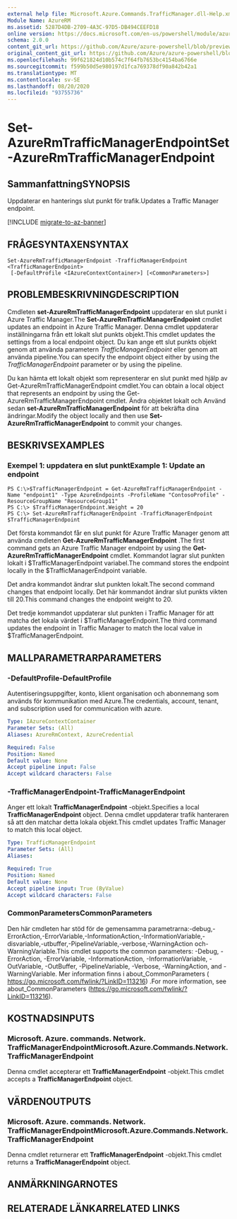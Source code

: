 ```yaml
---
external help file: Microsoft.Azure.Commands.TrafficManager.dll-Help.xml
Module Name: AzureRM
ms.assetid: 5287D4DB-2709-4A3C-97D5-DB494CEEFD18
online version: https://docs.microsoft.com/en-us/powershell/module/azurerm.trafficmanager/set-azurermtrafficmanagerendpoint
schema: 2.0.0
content_git_url: https://github.com/Azure/azure-powershell/blob/preview/src/ResourceManager/TrafficManager/Commands.TrafficManager2/help/Set-AzureRmTrafficManagerEndpoint.md
original_content_git_url: https://github.com/Azure/azure-powershell/blob/preview/src/ResourceManager/TrafficManager/Commands.TrafficManager2/help/Set-AzureRmTrafficManagerEndpoint.md
ms.openlocfilehash: 99f621824d10b574c7f64fb7653bc4154ba6766e
ms.sourcegitcommit: f599b50d5e980197d1fca769378df90a842b42a1
ms.translationtype: MT
ms.contentlocale: sv-SE
ms.lasthandoff: 08/20/2020
ms.locfileid: "93755736"
---
```

# <span data-ttu-id="8014b-101">Set-AzureRmTrafficManagerEndpoint</span><span class="sxs-lookup"><span data-stu-id="8014b-101">Set-AzureRmTrafficManagerEndpoint</span></span>

## <span data-ttu-id="8014b-102">Sammanfattning</span><span class="sxs-lookup"><span data-stu-id="8014b-102">SYNOPSIS</span></span>
<span data-ttu-id="8014b-103">Uppdaterar en hanterings slut punkt för trafik.</span><span class="sxs-lookup"><span data-stu-id="8014b-103">Updates a Traffic Manager endpoint.</span></span>

[!INCLUDE [migrate-to-az-banner](../../includes/migrate-to-az-banner.md)]

## <span data-ttu-id="8014b-104">FRÅGESYNTAXEN</span><span class="sxs-lookup"><span data-stu-id="8014b-104">SYNTAX</span></span>

```
Set-AzureRmTrafficManagerEndpoint -TrafficManagerEndpoint <TrafficManagerEndpoint>
 [-DefaultProfile <IAzureContextContainer>] [<CommonParameters>]
```

## <span data-ttu-id="8014b-105">PROBLEMBESKRIVNING</span><span class="sxs-lookup"><span data-stu-id="8014b-105">DESCRIPTION</span></span>
<span data-ttu-id="8014b-106">Cmdleten **set-AzureRmTrafficManagerEndpoint** uppdaterar en slut punkt i Azure Traffic Manager.</span><span class="sxs-lookup"><span data-stu-id="8014b-106">The **Set-AzureRmTrafficManagerEndpoint** cmdlet updates an endpoint in Azure Traffic Manager.</span></span>
<span data-ttu-id="8014b-107">Denna cmdlet uppdaterar inställningarna från ett lokalt slut punkts objekt.</span><span class="sxs-lookup"><span data-stu-id="8014b-107">This cmdlet updates the settings from a local endpoint object.</span></span>
<span data-ttu-id="8014b-108">Du kan ange ett slut punkts objekt genom att använda parametern *TrafficManagerEndpoint* eller genom att använda pipeline.</span><span class="sxs-lookup"><span data-stu-id="8014b-108">You can specify the endpoint object either by using the *TrafficManagerEndpoint* parameter or by using the pipeline.</span></span>

<span data-ttu-id="8014b-109">Du kan hämta ett lokalt objekt som representerar en slut punkt med hjälp av Get-AzureRmTrafficManagerEndpoint cmdlet.</span><span class="sxs-lookup"><span data-stu-id="8014b-109">You can obtain a local object that represents an endpoint by using the Get-AzureRmTrafficManagerEndpoint cmdlet.</span></span>
<span data-ttu-id="8014b-110">Ändra objektet lokalt och Använd sedan **set-AzureRmTrafficManagerEndpoint** för att bekräfta dina ändringar.</span><span class="sxs-lookup"><span data-stu-id="8014b-110">Modify the object locally and then use **Set-AzureRmTrafficManagerEndpoint** to commit your changes.</span></span>

## <span data-ttu-id="8014b-111">BESKRIVS</span><span class="sxs-lookup"><span data-stu-id="8014b-111">EXAMPLES</span></span>

### <span data-ttu-id="8014b-112">Exempel 1: uppdatera en slut punkt</span><span class="sxs-lookup"><span data-stu-id="8014b-112">Example 1: Update an endpoint</span></span>
```
PS C:\>$TrafficManagerEndpoint = Get-AzureRmTrafficManagerEndpoint -Name "endpoint1" -Type AzureEndpoints -ProfileName "ContosoProfile" -ResourceGroupName "ResourceGroup11"
PS C:\> $TrafficManagerEndpoint.Weight = 20
PS C:\> Set-AzureRmTrafficManagerEndpoint -TrafficManagerEndpoint $TrafficManagerEndpoint
```

<span data-ttu-id="8014b-113">Det första kommandot får en slut punkt för Azure Traffic Manager genom att använda cmdleten **Get-AzureRmTrafficManagerEndpoint** .</span><span class="sxs-lookup"><span data-stu-id="8014b-113">The first command gets an Azure Traffic Manager endpoint by using the **Get-AzureRmTrafficManagerEndpoint** cmdlet.</span></span>
<span data-ttu-id="8014b-114">Kommandot lagrar slut punkten lokalt i $TrafficManagerEndpoint variabel.</span><span class="sxs-lookup"><span data-stu-id="8014b-114">The command stores the endpoint locally in the $TrafficManagerEndpoint variable.</span></span>

<span data-ttu-id="8014b-115">Det andra kommandot ändrar slut punkten lokalt.</span><span class="sxs-lookup"><span data-stu-id="8014b-115">The second command changes that endpoint locally.</span></span>
<span data-ttu-id="8014b-116">Det här kommandot ändrar slut punkts vikten till 20.</span><span class="sxs-lookup"><span data-stu-id="8014b-116">This command changes the endpoint weight to 20.</span></span>

<span data-ttu-id="8014b-117">Det tredje kommandot uppdaterar slut punkten i Traffic Manager för att matcha det lokala värdet i $TrafficManagerEndpoint.</span><span class="sxs-lookup"><span data-stu-id="8014b-117">The third command updates the endpoint in Traffic Manager to match the local value in $TrafficManagerEndpoint.</span></span>

## <span data-ttu-id="8014b-118">MALLPARAMETRAR</span><span class="sxs-lookup"><span data-stu-id="8014b-118">PARAMETERS</span></span>

### <span data-ttu-id="8014b-119">-DefaultProfile</span><span class="sxs-lookup"><span data-stu-id="8014b-119">-DefaultProfile</span></span>
<span data-ttu-id="8014b-120">Autentiseringsuppgifter, konto, klient organisation och abonnemang som används för kommunikation med Azure.</span><span class="sxs-lookup"><span data-stu-id="8014b-120">The credentials, account, tenant, and subscription used for communication with azure.</span></span>

```yaml
Type: IAzureContextContainer
Parameter Sets: (All)
Aliases: AzureRmContext, AzureCredential

Required: False
Position: Named
Default value: None
Accept pipeline input: False
Accept wildcard characters: False
```

### <span data-ttu-id="8014b-121">-TrafficManagerEndpoint</span><span class="sxs-lookup"><span data-stu-id="8014b-121">-TrafficManagerEndpoint</span></span>
<span data-ttu-id="8014b-122">Anger ett lokalt **TrafficManagerEndpoint** -objekt.</span><span class="sxs-lookup"><span data-stu-id="8014b-122">Specifies a local **TrafficManagerEndpoint** object.</span></span>
<span data-ttu-id="8014b-123">Denna cmdlet uppdaterar trafik hanteraren så att den matchar detta lokala objekt.</span><span class="sxs-lookup"><span data-stu-id="8014b-123">This cmdlet updates Traffic Manager to match this local object.</span></span>

```yaml
Type: TrafficManagerEndpoint
Parameter Sets: (All)
Aliases: 

Required: True
Position: Named
Default value: None
Accept pipeline input: True (ByValue)
Accept wildcard characters: False
```

### <span data-ttu-id="8014b-124">CommonParameters</span><span class="sxs-lookup"><span data-stu-id="8014b-124">CommonParameters</span></span>
<span data-ttu-id="8014b-125">Den här cmdleten har stöd för de gemensamma parametrarna:-debug,-ErrorAction,-ErrorVariable,-InformationAction,-InformationVariable,-disvariable,-utbuffer,-PipelineVariable,-verbose,-WarningAction och-WarningVariable.</span><span class="sxs-lookup"><span data-stu-id="8014b-125">This cmdlet supports the common parameters: -Debug, -ErrorAction, -ErrorVariable, -InformationAction, -InformationVariable, -OutVariable, -OutBuffer, -PipelineVariable, -Verbose, -WarningAction, and -WarningVariable.</span></span> <span data-ttu-id="8014b-126">Mer information finns i about_CommonParameters ( https://go.microsoft.com/fwlink/?LinkID=113216) .</span><span class="sxs-lookup"><span data-stu-id="8014b-126">For more information, see about_CommonParameters (https://go.microsoft.com/fwlink/?LinkID=113216).</span></span>

## <span data-ttu-id="8014b-127">KOSTNADS</span><span class="sxs-lookup"><span data-stu-id="8014b-127">INPUTS</span></span>

### <span data-ttu-id="8014b-128">Microsoft. Azure. commands. Network. TrafficManagerEndpoint</span><span class="sxs-lookup"><span data-stu-id="8014b-128">Microsoft.Azure.Commands.Network.TrafficManagerEndpoint</span></span>
<span data-ttu-id="8014b-129">Denna cmdlet accepterar ett **TrafficManagerEndpoint** -objekt.</span><span class="sxs-lookup"><span data-stu-id="8014b-129">This cmdlet accepts a **TrafficManagerEndpoint** object.</span></span>

## <span data-ttu-id="8014b-130">VÄRDEN</span><span class="sxs-lookup"><span data-stu-id="8014b-130">OUTPUTS</span></span>

### <span data-ttu-id="8014b-131">Microsoft. Azure. commands. Network. TrafficManagerEndpoint</span><span class="sxs-lookup"><span data-stu-id="8014b-131">Microsoft.Azure.Commands.Network.TrafficManagerEndpoint</span></span>
<span data-ttu-id="8014b-132">Denna cmdlet returnerar ett **TrafficManagerEndpoint** -objekt.</span><span class="sxs-lookup"><span data-stu-id="8014b-132">This cmdlet returns a **TrafficManagerEndpoint** object.</span></span>

## <span data-ttu-id="8014b-133">ANMÄRKNINGAR</span><span class="sxs-lookup"><span data-stu-id="8014b-133">NOTES</span></span>

## <span data-ttu-id="8014b-134">RELATERADE LÄNKAR</span><span class="sxs-lookup"><span data-stu-id="8014b-134">RELATED LINKS</span></span>

